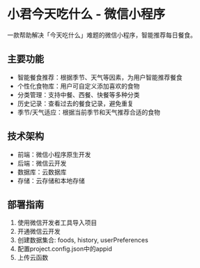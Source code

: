 # 小君今天吃什么 - 微信小程序

一款帮助解决「今天吃什么」难题的微信小程序，智能推荐每日餐食。

## 主要功能

- 智能餐食推荐：根据季节、天气等因素，为用户智能推荐餐食
- 个性化食物库：用户可自定义添加喜欢的食物
- 分类管理：支持中餐、西餐、快餐等多种分类
- 历史记录：查看过去的餐食记录，避免重复
- 季节/天气适应：根据当前季节和天气推荐合适的食物

## 技术架构

- 前端：微信小程序原生开发
- 后端：微信云开发
- 数据库：云数据库
- 存储：云存储和本地存储

## 部署指南

1. 使用微信开发者工具导入项目
2. 开通微信云开发
3. 创建数据集合: foods, history, userPreferences
4. 配置project.config.json中的appid
5. 上传云函数